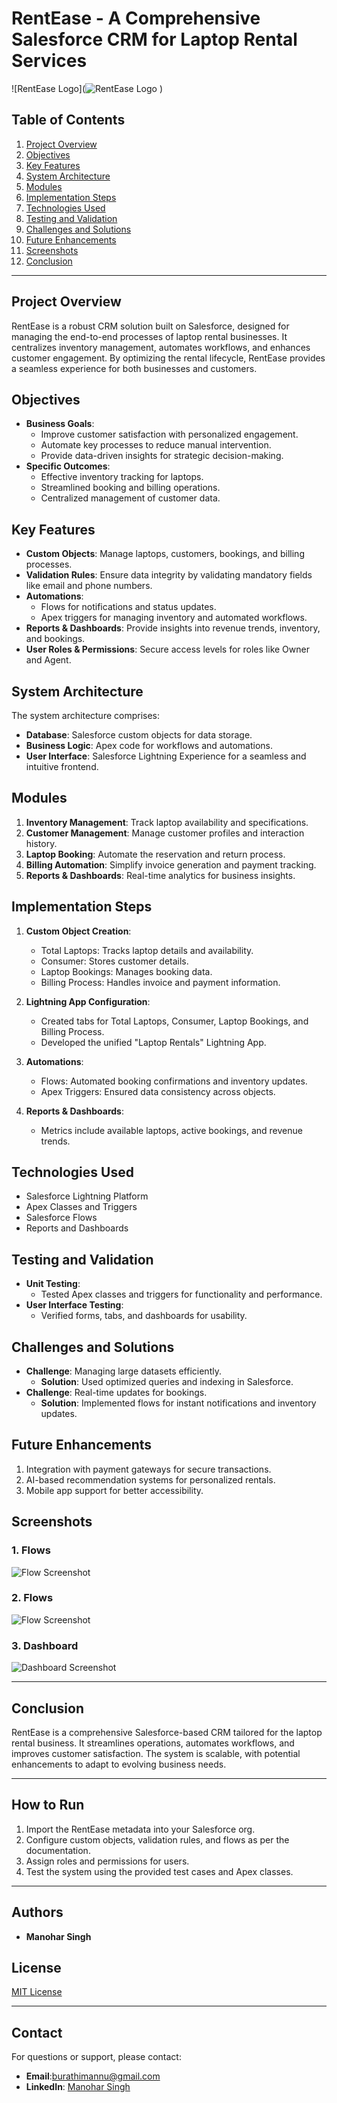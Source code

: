 # RentEase - A Comprehensive Salesforce CRM for Laptop Rental Services

![RentEase Logo](![RentEase Logo](Sources/RentEase%20-%20A%20CRM%20For%20Laptop%20Rentals.png)
)

## Table of Contents
1. [Project Overview](#project-overview)
2. [Objectives](#objectives)
3. [Key Features](#key-features)
4. [System Architecture](#system-architecture)
5. [Modules](#modules)
6. [Implementation Steps](#implementation-steps)
7. [Technologies Used](#technologies-used)
8. [Testing and Validation](#testing-and-validation)
9. [Challenges and Solutions](#challenges-and-solutions)
10. [Future Enhancements](#future-enhancements)
11. [Screenshots](#screenshots)
12. [Conclusion](#conclusion)

---

## Project Overview
RentEase is a robust CRM solution built on Salesforce, designed for managing the end-to-end processes of laptop rental businesses. It centralizes inventory management, automates workflows, and enhances customer engagement. By optimizing the rental lifecycle, RentEase provides a seamless experience for both businesses and customers.

## Objectives
- **Business Goals**:
  - Improve customer satisfaction with personalized engagement.
  - Automate key processes to reduce manual intervention.
  - Provide data-driven insights for strategic decision-making.
- **Specific Outcomes**:
  - Effective inventory tracking for laptops.
  - Streamlined booking and billing operations.
  - Centralized management of customer data.

## Key Features
- **Custom Objects**: Manage laptops, customers, bookings, and billing processes.
- **Validation Rules**: Ensure data integrity by validating mandatory fields like email and phone numbers.
- **Automations**:
  - Flows for notifications and status updates.
  - Apex triggers for managing inventory and automated workflows.
- **Reports & Dashboards**: Provide insights into revenue trends, inventory, and bookings.
- **User Roles & Permissions**: Secure access levels for roles like Owner and Agent.

## System Architecture
The system architecture comprises:
- **Database**: Salesforce custom objects for data storage.
- **Business Logic**: Apex code for workflows and automations.
- **User Interface**: Salesforce Lightning Experience for a seamless and intuitive frontend.

## Modules
1. **Inventory Management**: Track laptop availability and specifications.
2. **Customer Management**: Manage customer profiles and interaction history.
3. **Laptop Booking**: Automate the reservation and return process.
4. **Billing Automation**: Simplify invoice generation and payment tracking.
5. **Reports & Dashboards**: Real-time analytics for business insights.

## Implementation Steps
1. **Custom Object Creation**:
   - Total Laptops: Tracks laptop details and availability.
   - Consumer: Stores customer details.
   - Laptop Bookings: Manages booking data.
   - Billing Process: Handles invoice and payment information.

2. **Lightning App Configuration**:
   - Created tabs for Total Laptops, Consumer, Laptop Bookings, and Billing Process.
   - Developed the unified "Laptop Rentals" Lightning App.

3. **Automations**:
   - Flows: Automated booking confirmations and inventory updates.
   - Apex Triggers: Ensured data consistency across objects.

4. **Reports & Dashboards**:
   - Metrics include available laptops, active bookings, and revenue trends.

## Technologies Used
- Salesforce Lightning Platform
- Apex Classes and Triggers
- Salesforce Flows
- Reports and Dashboards

## Testing and Validation
- **Unit Testing**:
  - Tested Apex classes and triggers for functionality and performance.
- **User Interface Testing**:
  - Verified forms, tabs, and dashboards for usability.

## Challenges and Solutions
- **Challenge**: Managing large datasets efficiently.
  - **Solution**: Used optimized queries and indexing in Salesforce.
- **Challenge**: Real-time updates for bookings.
  - **Solution**: Implemented flows for instant notifications and inventory updates.

## Future Enhancements
1. Integration with payment gateways for secure transactions.
2. AI-based recommendation systems for personalized rentals.
3. Mobile app support for better accessibility.

## Screenshots
### 1. **Flows**
![Flow Screenshot](Sources/Flow2.png)

### 2. **Flows**
![Flow Screenshot](Sources/Flow3.png)

### 3. **Dashboard**
![Dashboard Screenshot](Sources/DashBoard.png)

---

## Conclusion
RentEase is a comprehensive Salesforce-based CRM tailored for the laptop rental business. It streamlines operations, automates workflows, and improves customer satisfaction. The system is scalable, with potential enhancements to adapt to evolving business needs.

---

## How to Run
1. Import the RentEase metadata into your Salesforce org.
2. Configure custom objects, validation rules, and flows as per the documentation.
3. Assign roles and permissions for users.
4. Test the system using the provided test cases and Apex classes.

---

## Authors
- **Manohar Singh**

## License
[MIT License](LICENSE)

---

## Contact
For questions or support, please contact:
- **Email**:burathimannu@gmail.com
- **LinkedIn**: [Manohar Singh](https://www.linkedin.com/in/manohar-singh-a50390222/)
